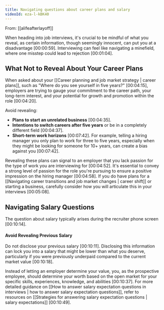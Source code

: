 ```yaml
---
title: Navigating questions about career plans and salary
videoId: eza-l-kBK40
---
```


From: [[alifeafterlayoff]] <br/> 

When heading into job interviews, it's crucial to be mindful of what you reveal, as certain information, though seemingly innocent, can put you at a disadvantage [00:00:59]. Interviewing can feel like navigating a minefield, where one misstep could lead to rejection [00:01:04].

## What Not to Reveal About Your Career Plans

When asked about your [[Career planning and job market strategy | career plans]], such as "Where do you see yourself in five years?" [00:04:15], employers are trying to gauge your commitment to the career path, your long-term interest, and your potential for growth and promotion within the role [00:04:20].

Avoid revealing:
*   **Plans to start an unrelated business** [00:04:35].
*   **Intentions to switch careers after five years** or be in a completely different field [00:04:37].
*   **Short-term work horizons** [00:07:42]. For example, telling a hiring manager you only plan to work for three to five years, especially when they might be looking for someone for 10+ years, can create a bias against you [00:07:42].

Revealing these plans can signal to an employer that you lack passion for the type of work you are interviewing for [00:04:52]. It's essential to convey a strong level of passion for the role you're pursuing to ensure a positive impression on the hiring manager [00:04:58]. If you do have plans for a [[Navigating career transitions and job market changes | career shift]] or starting a business, carefully consider how you will articulate this in your interviews [00:05:08].

## Navigating Salary Questions

The question about salary typically arises during the recruiter phone screen [00:10:14].

<div class="callout callout-warning">
<h4>Avoid Revealing Previous Salary</h4>

Do not disclose your previous salary [00:10:11]. Disclosing this information can lock you into a salary that might be lower than what you deserve, particularly if you were previously underpaid compared to the current market value [00:10:18].
</div>

Instead of letting an employer determine your value, you, as the prospective employee, should determine your worth based on the open market for your specific skills, experiences, knowledge, and abilities [00:10:37]. For more detailed guidance on [[How to answer salary expectation questions in interviews | how to answer salary expectation questions]], refer to resources on [[Strategies for answering salary expectation questions | salary expectations]] [00:10:49].